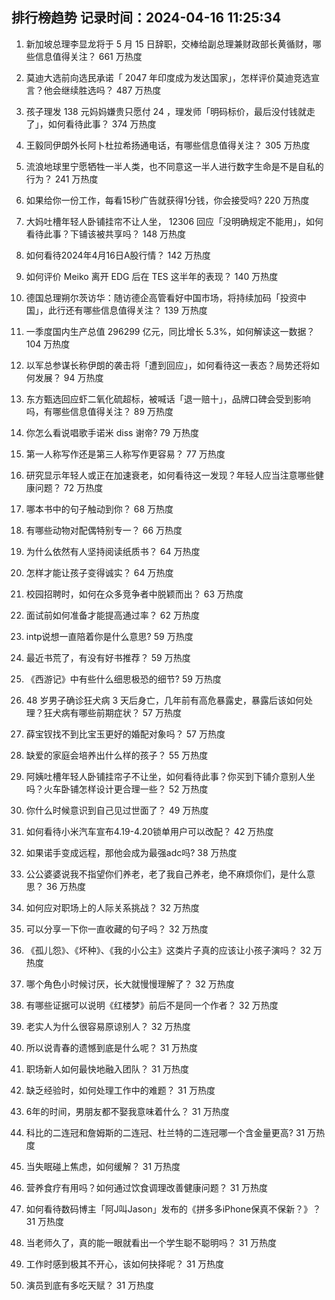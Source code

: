 
## 排行榜趋势 记录时间：2024-04-16 11:25:34
  
  1. 新加坡总理李显龙将于 5 月 15 日辞职，交棒给副总理兼财政部长黄循财，哪些信息值得关注？ 661 万热度
    
  2. 莫迪大选前向选民承诺「 2047 年印度成为发达国家」，怎样评价莫迪竞选宣言？他会继续胜选吗？ 487 万热度
    
  3. 孩子理发 138 元妈妈嫌贵只愿付 24 ，理发师「明码标价，最后没付钱就走了」，如何看待此事？ 374 万热度
    
  4. 王毅同伊朗外长阿卜杜拉希扬通电话，有哪些信息值得关注？ 305 万热度
    
  5. 流浪地球里宁愿牺牲一半人类，也不同意这一半人进行数字生命是不是自私的行为？ 241 万热度
    
  6. 如果给你一份工作，每看15秒广告就获得1分钱，你会接受吗? 220 万热度
    
  7. 大妈吐槽年轻人卧铺挂帘不让人坐， 12306 回应「没明确规定不能用」，如何看待此事？下铺该被共享吗？ 148 万热度
    
  8. 如何看待2024年4月16日A股行情？ 142 万热度
    
  9. 如何评价 Meiko 离开 EDG 后在 TES 这半年的表现？ 140 万热度
    
  10. 德国总理朔尔茨访华：随访德企高管看好中国市场，将持续加码「投资中国」，此行还有哪些信息值得关注？ 139 万热度
    
  11. 一季度国内生产总值 296299 亿元，同比增⻓ 5.3%，如何解读这一数据？ 104 万热度
    
  12. 以军总参谋长称伊朗的袭击将「遭到回应」，如何看待这一表态？局势还将如何发展？ 94 万热度
    
  13. 东方甄选回应虾二氧化硫超标，被喊话「退一赔十」，品牌口碑会受到影响吗，有哪些信息值得关注？ 89 万热度
    
  14. 你怎么看说唱歌手诺米 diss 谢帝? 79 万热度
    
  15. 第一人称写作还是第三人称写作更容易？ 77 万热度
    
  16. 研究显示年轻人或正在加速衰老，如何看待这一发现？年轻人应当注意哪些健康问题？ 72 万热度
    
  17. 哪本书中的句子触动到你？ 68 万热度
    
  18. 有哪些动物对配偶特别专一？ 66 万热度
    
  19. 为什么依然有人坚持阅读纸质书？ 64 万热度
    
  20. 怎样才能让孩子变得诚实？ 64 万热度
    
  21. 校园招聘时，如何在众多竞争者中脱颖而出？ 63 万热度
    
  22. 面试前如何准备才能提高通过率？ 62 万热度
    
  23. intp说想一直陪着你是什么意思? 59 万热度
    
  24. 最近书荒了，有没有好书推荐？ 59 万热度
    
  25. 《西游记》中有些什么细思极恐的细节? 59 万热度
    
  26. 48 岁男子确诊狂犬病 3 天后身亡，几年前有高危暴露史，暴露后该如何处理？狂犬病有哪些前期症状？ 57 万热度
    
  27. 薛宝钗找不到比宝玉更好的婚配对象吗？ 57 万热度
    
  28. 缺爱的家庭会培养出什么样的孩子？ 55 万热度
    
  29. 阿姨吐槽年轻人卧铺挂帘子不让坐，如何看待此事？你买到下铺介意别人坐吗？火车卧铺怎样设计更合理一些？ 52 万热度
    
  30. 你什么时候意识到自己见过世面了？ 49 万热度
    
  31. 如何看待小米汽车宣布4.19-4.20锁单用户可以改配？ 42 万热度
    
  32. 如果诺手变成远程，那他会成为最强adc吗? 38 万热度
    
  33. 公公婆婆说我不指望你们养老，老了我自己养老，绝不麻烦你们，是什么意思？ 36 万热度
    
  34. 如何应对职场上的人际关系挑战？ 32 万热度
    
  35. 可以分享一下你一直收藏的句子吗？ 32 万热度
    
  36. 《孤儿怨》、《坏种》、《我的小公主》这类片子真的应该让小孩子演吗？ 32 万热度
    
  37. 哪个角色小时候讨厌，长大就慢慢理解了？ 32 万热度
    
  38. 有哪些证据可以说明《红楼梦》前后不是同一个作者？ 32 万热度
    
  39. 老实人为什么很容易原谅别人？ 32 万热度
    
  40. 所以说青春的遗憾到底是什么呢？ 31 万热度
    
  41. 职场新人如何最快地融入团队？ 31 万热度
    
  42. 缺乏经验时，如何处理工作中的难题？ 31 万热度
    
  43. 6年的时间，男朋友都不娶我意味着什么？ 31 万热度
    
  44. 科比的二连冠和詹姆斯的二连冠、杜兰特的二连冠哪一个含金量更高? 31 万热度
    
  45. 当失眠碰上焦虑，如何缓解？ 31 万热度
    
  46. 营养食疗有用吗？如何通过饮食调理改善健康问题？ 31 万热度
    
  47. 如何看待数码博主「阿J叫Jason」发布的《拼多多iPhone保真不保新？》？ 31 万热度
    
  48. 当老师久了，真的能一眼就看出一个学生聪不聪明吗？ 31 万热度
    
  49. 工作时感到极其不开心，该如何抉择呢？ 31 万热度
    
  50. 演员到底有多吃天赋？ 31 万热度
    